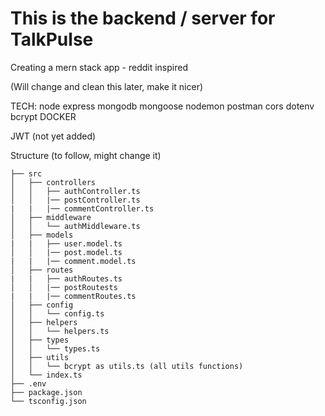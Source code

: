 # This is the backend / server for TalkPulse


Creating a mern stack app - reddit inspired

(Will change and clean this later, make it nicer)

TECH:
node
express
mongodb
mongoose
nodemon
postman
cors
dotenv
bcrypt
DOCKER

JWT (not yet added)



Structure (to follow, might change it)

```
├── src
│   ├── controllers
│   │   ├── authController.ts
│   │   |── postController.ts
|   |   |── commentController.ts
│   ├── middleware
│   │   └── authMiddleware.ts
│   ├── models
|   |   ├── user.model.ts
│   │   |── post.model.ts
|   |   |── comment.model.ts
│   ├── routes
|   |   ├── authRoutes.ts
│   │   |── postRoutests
|   |   |── commentRoutes.ts
│   ├── config
│   │   └── config.ts
│   ├── helpers
│   │   └── helpers.ts
│   ├── types
│   │   └── types.ts
│   ├── utils
│   │   └── bcrypt as utils.ts (all utils functions)
│   └── index.ts
├── .env
├── package.json
└── tsconfig.json
```